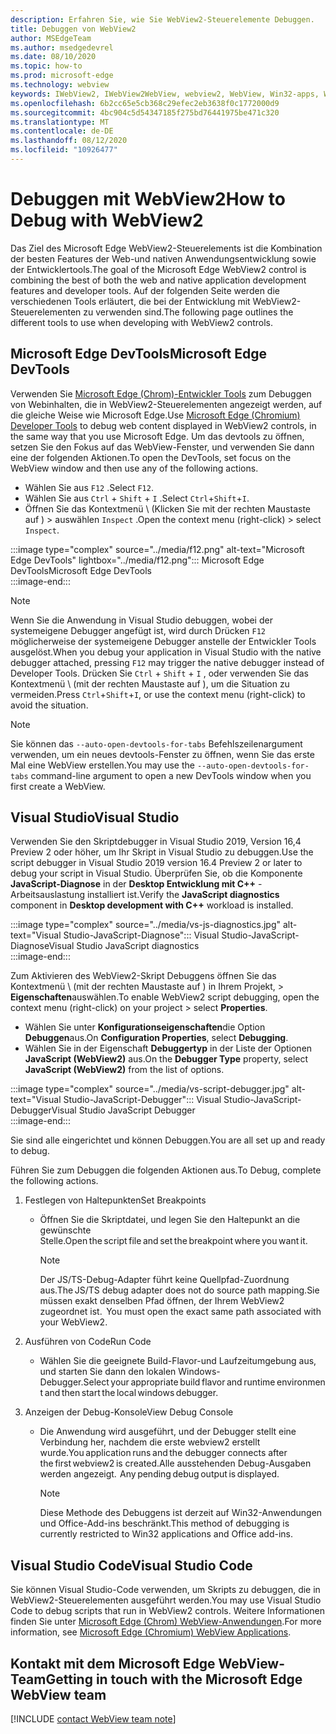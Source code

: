 ```yaml
---
description: Erfahren Sie, wie Sie WebView2-Steuerelemente Debuggen.
title: Debuggen von WebView2
author: MSEdgeTeam
ms.author: msedgedevrel
ms.date: 08/10/2020
ms.topic: how-to
ms.prod: microsoft-edge
ms.technology: webview
keywords: IWebView2, IWebView2WebView, webview2, WebView, Win32-apps, Win32, Edge, ICoreWebView2, ICoreWebView2Host, Browser-Steuerelement, Edge-HTML
ms.openlocfilehash: 6b2cc65e5cb368c29efec2eb3638f0c1772000d9
ms.sourcegitcommit: 4bc904c5d54347185f275bd76441975be471c320
ms.translationtype: MT
ms.contentlocale: de-DE
ms.lasthandoff: 08/12/2020
ms.locfileid: "10926477"
---
```

# <span data-ttu-id="988ee-104">Debuggen mit WebView2</span><span class="sxs-lookup"><span data-stu-id="988ee-104">How to Debug with WebView2</span></span>  

<span data-ttu-id="988ee-105">Das Ziel des Microsoft Edge WebView2-Steuerelements ist die Kombination der besten Features der Web-und nativen Anwendungsentwicklung sowie der Entwicklertools.</span><span class="sxs-lookup"><span data-stu-id="988ee-105">The goal of the Microsoft Edge WebView2 control is combining the best of both the web and native application development features and developer tools.</span></span>  <span data-ttu-id="988ee-106">Auf der folgenden Seite werden die verschiedenen Tools erläutert, die bei der Entwicklung mit WebView2-Steuerelementen zu verwenden sind.</span><span class="sxs-lookup"><span data-stu-id="988ee-106">The following page outlines the different tools to use when developing with WebView2 controls.</span></span>  

## <span data-ttu-id="988ee-107">Microsoft Edge DevTools</span><span class="sxs-lookup"><span data-stu-id="988ee-107">Microsoft Edge DevTools</span></span>  

<span data-ttu-id="988ee-108">Verwenden Sie [Microsoft Edge (Chrom)-Entwickler Tools][DevtoolsGuideChromiumMain] zum Debuggen von Webinhalten, die in WebView2-Steuerelementen angezeigt werden, auf die gleiche Weise wie Microsoft Edge.</span><span class="sxs-lookup"><span data-stu-id="988ee-108">Use [Microsoft Edge (Chromium) Developer Tools][DevtoolsGuideChromiumMain] to debug web content displayed in WebView2 controls, in the same way that you use Microsoft Edge.</span></span>  <span data-ttu-id="988ee-109">Um das devtools zu öffnen, setzen Sie den Fokus auf das WebView-Fenster, und verwenden Sie dann eine der folgenden Aktionen.</span><span class="sxs-lookup"><span data-stu-id="988ee-109">To open the DevTools, set focus on the WebView window and then use any of the following actions.</span></span>  
*   <span data-ttu-id="988ee-110">Wählen Sie aus `F12` .</span><span class="sxs-lookup"><span data-stu-id="988ee-110">Select `F12`.</span></span>  
*   <span data-ttu-id="988ee-111">Wählen Sie aus `Ctrl` + `Shift` + `I` .</span><span class="sxs-lookup"><span data-stu-id="988ee-111">Select `Ctrl`+`Shift`+`I`.</span></span>  
*   <span data-ttu-id="988ee-112">Öffnen Sie das Kontextmenü \ (Klicken Sie mit der rechten Maustaste auf \) > auswählen `Inspect` .</span><span class="sxs-lookup"><span data-stu-id="988ee-112">Open the context menu \(right-click\) > select `Inspect`.</span></span>  

:::image type="complex" source="../media/f12.png" alt-text="Microsoft Edge DevTools" lightbox="../media/f12.png":::
   <span data-ttu-id="988ee-114">Microsoft Edge DevTools</span><span class="sxs-lookup"><span data-stu-id="988ee-114">Microsoft Edge DevTools</span></span>  
:::image-end:::  

> [!NOTE]
> <span data-ttu-id="988ee-115">Wenn Sie die Anwendung in Visual Studio debuggen, wobei der systemeigene Debugger angefügt ist, wird durch Drücken `F12` möglicherweise der systemeigene Debugger anstelle der Entwickler Tools ausgelöst.</span><span class="sxs-lookup"><span data-stu-id="988ee-115">When you debug your application in Visual Studio with the native debugger attached, pressing `F12` may trigger the native debugger instead of Developer Tools.</span></span>  <span data-ttu-id="988ee-116">Drücken Sie `Ctrl` + `Shift` + `I` , oder verwenden Sie das Kontextmenü \ (mit der rechten Maustaste auf \), um die Situation zu vermeiden.</span><span class="sxs-lookup"><span data-stu-id="988ee-116">Press `Ctrl`+`Shift`+`I`, or use the context menu \(right-click\) to avoid the situation.</span></span>  

> [!NOTE]
> <span data-ttu-id="988ee-117">Sie können das `--auto-open-devtools-for-tabs` Befehlszeilenargument verwenden, um ein neues devtools-Fenster zu öffnen, wenn Sie das erste Mal eine WebView erstellen.</span><span class="sxs-lookup"><span data-stu-id="988ee-117">You may use the `--auto-open-devtools-for-tabs` command-line argument to open a new DevTools window when you first create a WebView.</span></span>  <!--See `CreateCoreWebView2Controller` documentation for how to provide additional command-line arguments to the browser process.  See `LoaderOverride` registry key to examine different builds of WebView2 without modifying your application in the `CreateCoreWebView2Controller` documentation.  -->  

## <span data-ttu-id="988ee-118">Visual Studio</span><span class="sxs-lookup"><span data-stu-id="988ee-118">Visual Studio</span></span>  

<span data-ttu-id="988ee-119">Verwenden Sie den Skriptdebugger in Visual Studio 2019, Version 16,4 Preview 2 oder höher, um Ihr Skript in Visual Studio zu debuggen.</span><span class="sxs-lookup"><span data-stu-id="988ee-119">Use the script debugger in Visual Studio 2019 version 16.4 Preview 2 or later to debug your script in Visual Studio.</span></span>  <span data-ttu-id="988ee-120">Überprüfen Sie, ob die Komponente **JavaScript-Diagnose** in der **Desktop Entwicklung mit C++** -Arbeitsauslastung installiert ist.</span><span class="sxs-lookup"><span data-stu-id="988ee-120">Verify the **JavaScript diagnostics** component in **Desktop development with C++** workload is installed.</span></span>  

:::image type="complex" source="../media/vs-js-diagnostics.jpg" alt-text="Visual Studio-JavaScript-Diagnose":::
   <span data-ttu-id="988ee-122">Visual Studio-JavaScript-Diagnose</span><span class="sxs-lookup"><span data-stu-id="988ee-122">Visual Studio JavaScript diagnostics</span></span>  
:::image-end:::  

<!--todo: Please update the image to use a red rectangle to outline the portion of the screen to highlight  -->  

<span data-ttu-id="988ee-123">Zum Aktivieren des WebView2-Skript Debuggens öffnen Sie das Kontextmenü \ (mit der rechten Maustaste auf \) in Ihrem Projekt, > **Eigenschaften**auswählen.</span><span class="sxs-lookup"><span data-stu-id="988ee-123">To enable WebView2 script debugging, open the context menu \(right-click\) on your project > select **Properties**.</span></span>  

*   <span data-ttu-id="988ee-124">Wählen Sie unter **Konfigurationseigenschaften**die Option **Debuggen**aus.</span><span class="sxs-lookup"><span data-stu-id="988ee-124">On **Configuration Properties**, select **Debugging**.</span></span>  
*   <span data-ttu-id="988ee-125">Wählen Sie in der Eigenschaft **Debuggertyp** in der Liste der Optionen **JavaScript (WebView2)** aus.</span><span class="sxs-lookup"><span data-stu-id="988ee-125">On the **Debugger Type** property, select **JavaScript (WebView2)** from the list of options.</span></span> 

:::image type="complex" source="../media/vs-script-debugger.jpg" alt-text="Visual Studio-JavaScript-Debugger":::
   <span data-ttu-id="988ee-127">Visual Studio-JavaScript-Debugger</span><span class="sxs-lookup"><span data-stu-id="988ee-127">Visual Studio JavaScript Debugger</span></span>  
:::image-end:::  

<!--todo: Please update the image to use a red rectangle to outline the portion of the screen to highlight  -->  

<span data-ttu-id="988ee-128">Sie sind alle eingerichtet und können Debuggen.</span><span class="sxs-lookup"><span data-stu-id="988ee-128">You are all set up and ready to debug.</span></span>  

<span data-ttu-id="988ee-129">Führen Sie zum Debuggen die folgenden Aktionen aus.</span><span class="sxs-lookup"><span data-stu-id="988ee-129">To Debug, complete the following actions.</span></span>  

1.  <span data-ttu-id="988ee-130">Festlegen von Haltepunkten</span><span class="sxs-lookup"><span data-stu-id="988ee-130">Set Breakpoints</span></span>  
    *   <span data-ttu-id="988ee-131">Öffnen Sie die Skriptdatei, und legen Sie den Haltepunkt an die gewünschte Stelle.</span><span class="sxs-lookup"><span data-stu-id="988ee-131">Open the script file and set the breakpoint where you want it.</span></span>  
        
        > [!NOTE]
        > <span data-ttu-id="988ee-132">Der JS/TS-Debug-Adapter führt keine Quellpfad-Zuordnung aus.</span><span class="sxs-lookup"><span data-stu-id="988ee-132">The JS/TS debug adapter does not do source path mapping.</span></span><span data-ttu-id="988ee-133">Sie müssen exakt denselben Pfad öffnen, der Ihrem WebView2 zugeordnet ist.</span><span class="sxs-lookup"><span data-stu-id="988ee-133">  You must open the exact same path associated with your WebView2.</span></span>  
        
1.  <span data-ttu-id="988ee-134">Ausführen von Code</span><span class="sxs-lookup"><span data-stu-id="988ee-134">Run Code</span></span>  
    *   <span data-ttu-id="988ee-135">Wählen Sie die geeignete Build-Flavor-und Laufzeitumgebung aus, und starten Sie dann den lokalen Windows-Debugger.</span><span class="sxs-lookup"><span data-stu-id="988ee-135">Select your appropriate build flavor and runtime environment and then start the local windows debugger.</span></span>  
1.  <span data-ttu-id="988ee-136">Anzeigen der Debug-Konsole</span><span class="sxs-lookup"><span data-stu-id="988ee-136">View Debug Console</span></span>  
    *   <span data-ttu-id="988ee-137">Die Anwendung wird ausgeführt, und der Debugger stellt eine Verbindung her, nachdem die erste webview2 erstellt wurde.</span><span class="sxs-lookup"><span data-stu-id="988ee-137">You application runs and the debugger connects after the first webview2 is created.</span></span><span data-ttu-id="988ee-138">Alle ausstehenden Debug-Ausgaben werden angezeigt.</span><span class="sxs-lookup"><span data-stu-id="988ee-138">  Any pending debug output is displayed.</span></span>  
        
        > [!NOTE]
        > <span data-ttu-id="988ee-139">Diese Methode des Debuggens ist derzeit auf Win32-Anwendungen und Office-Add-ins beschränkt.</span><span class="sxs-lookup"><span data-stu-id="988ee-139">This method of debugging is currently restricted to Win32 applications and Office add-ins.</span></span>  
        
## <span data-ttu-id="988ee-140">Visual Studio Code</span><span class="sxs-lookup"><span data-stu-id="988ee-140">Visual Studio Code</span></span>  

<span data-ttu-id="988ee-141">Sie können Visual Studio-Code verwenden, um Skripts zu debuggen, die in WebView2-Steuerelementen ausgeführt werden.</span><span class="sxs-lookup"><span data-stu-id="988ee-141">You may use Visual Studio Code to debug scripts that run in WebView2 controls.</span></span>  <span data-ttu-id="988ee-142">Weitere Informationen finden Sie unter [Microsoft Edge (Chrom) WebView-Anwendungen][GithubMicrosoftVscodeEdgeDebug2ReadmeChromiumWebviewApplications].</span><span class="sxs-lookup"><span data-stu-id="988ee-142">For more information, see [Microsoft Edge (Chromium) WebView Applications][GithubMicrosoftVscodeEdgeDebug2ReadmeChromiumWebviewApplications].</span></span>  

<!--todo:  add See also heading  -->  

## <span data-ttu-id="988ee-143">Kontakt mit dem Microsoft Edge WebView-Team</span><span class="sxs-lookup"><span data-stu-id="988ee-143">Getting in touch with the Microsoft Edge WebView team</span></span>  

[!INCLUDE [contact WebView team note](../includes/contact-webview-team-note.md)]  

<!--## Debugging  

Open DevTools with the normal shortcuts: `F12` or `Ctrl+Shift+I`. You can use the `--auto-open-devtools-for-tabs` command argument switch to have the DevTools window open immediately when first creating a WebView. See CreateCoreWebView2Controller documentation for how to provide additional command line arguments to the browser process. Check out the LoaderOverride registry key for trying out different builds of WebView2 without modifying your application in the CreateCoreWebView2Controller documentation.  -->  

<!-- links -->  

[DevtoolsGuideChromiumMain]: ../../devtools-guide-chromium.md "Microsoft Edge (Chrom)-Entwickler Tools"  

[GithubMicrosoftedgeWebviewfeedbackMain]: https://github.com/MicrosoftEdge/WebViewFeedback "WebView-Feedback-MicrosoftEdge/WebViewFeedback | GitHub"  

[GithubMicrosoftVscodeEdgeDebug2ReadmeChromiumWebviewApplications]: https://github.com/microsoft/vscode-edge-debug2/blob/master/README.md#microsoft-edge-chromium-webview-applications "Microsoft Edge (Chrom) WebView-Anwendungen-vs-Code-Debugger für Microsoft Edge-Microsoft/vscode-Edge-debug2 | GitHub"  
